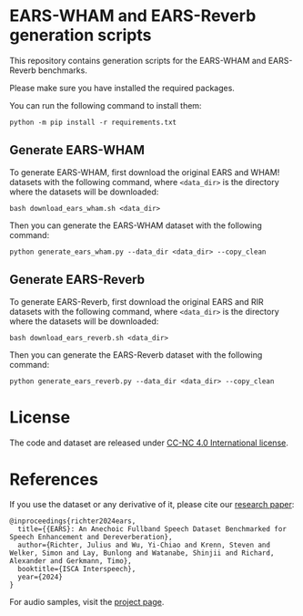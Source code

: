 # EARS-WHAM and EARS-Reverb generation scripts

This repository contains generation scripts for the EARS-WHAM and EARS-Reverb benchmarks.

Please make sure you have installed the required packages.

You can run the following command to install them:

```
python -m pip install -r requirements.txt
```

## Generate EARS-WHAM

To generate EARS-WHAM, first download the original EARS and WHAM! datasets with the following command, where `<data_dir>` is the directory where the datasets will be downloaded:

```
bash download_ears_wham.sh <data_dir>
```

Then you can generate the EARS-WHAM dataset with the following command:

```
python generate_ears_wham.py --data_dir <data_dir> --copy_clean
```

## Generate EARS-Reverb

To generate EARS-Reverb, first download the original EARS and RIR datasets with the following command, where `<data_dir>` is the directory where the datasets will be downloaded:

```
bash download_ears_reverb.sh <data_dir>
```

Then you can generate the EARS-Reverb dataset with the following command:

```
python generate_ears_reverb.py --data_dir <data_dir> --copy_clean

```

# License

The code and dataset are released under [CC-NC 4.0 International license](https://github.com/facebookresearch/ears_dataset/blob/main/LICENSE).

# References

If you use the dataset or any derivative of it, please cite our [research paper](https://arxiv.org/abs/2406.06185):

```
@inproceedings{richter2024ears,
  title={{EARS}: An Anechoic Fullband Speech Dataset Benchmarked for Speech Enhancement and Dereverberation},
  author={Richter, Julius and Wu, Yi-Chiao and Krenn, Steven and Welker, Simon and Lay, Bunlong and Watanabe, Shinjii and Richard, Alexander and Gerkmann, Timo},
  booktitle={ISCA Interspeech},
  year={2024}
}
```

For audio samples, visit the [project page](https://sp-uhh.github.io/ears_dataset/).